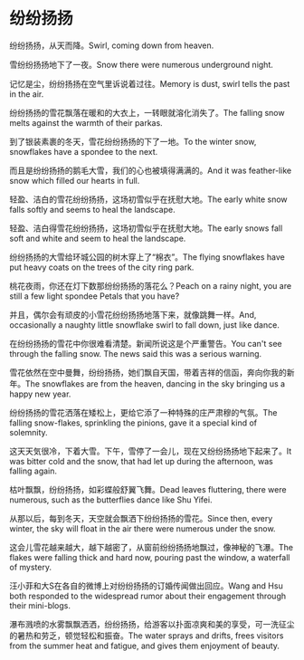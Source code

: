 # 纷纷扬扬

<p><span class="chinese">纷纷扬扬，从天而降。</span><span class="english">Swirl, coming down from heaven.</span></p>

<p><span class="chinese">雪纷纷扬扬地下了一夜。</span><span class="english">Snow there were numerous underground night.</span></p>

<p><span class="chinese">记忆是尘，纷纷扬扬在空气里诉说着过往。</span><span class="english">Memory is dust, swirl tells the past in the air.</span></p>

<p><span class="chinese">纷纷扬扬的雪花飘落在暖和的大衣上，一转眼就溶化消失了。</span><span class="english">The falling snow melts against the warmth of their parkas.</span></p>

<p><span class="chinese">到了银装素裹的冬天，雪花纷纷扬扬的下了一地。</span><span class="english">To the winter snow, snowflakes have a spondee to the next.</span></p>

<p><span class="chinese">而且是纷纷扬扬的鹅毛大雪，我们的心也被填得满满的。</span><span class="english">And it was feather-like snow which filled our hearts in full.</span></p>

<p><span class="chinese">轻盈、洁白的雪花纷纷扬扬，这场初雪似乎在抚慰大地。</span><span class="english">The early white snow falls softly and seems to heal the landscape.</span></p>

<p><span class="chinese">轻盈、洁白得雪花纷纷扬扬，这场初雪似乎在抚慰大地。</span><span class="english">The early snows fall soft and white and seem to heal the landscape.</span></p>

<p><span class="chinese">纷纷扬扬的大雪给环城公园的树木穿上了“棉衣”。</span><span class="english">The flying snowflakes have put heavy coats on the trees of the city ring park.</span></p>

<p><span class="chinese">桃花夜雨，你还在灯下数那纷纷扬扬的落花么？</span><span class="english">Peach on a rainy night, you are still a few light spondee Petals that you have?</span></p>

<p><span class="chinese">并且，偶尔会有顽皮的小雪花纷纷扬扬地落下来，就像跳舞一样。</span><span class="english">And, occasionally a naughty little snowflake swirl to fall down, just like dance.</span></p>

<p><span class="chinese">在纷纷扬扬的雪花中你很难看清楚。新闻所说这是个严重警告。</span><span class="english">You can't see through the falling snow. The news said this was a serious warning.</span></p>

<p><span class="chinese">雪花依然在空中曼舞，纷纷扬扬，她们飘自天国，带着吉祥的信函，奔向你我的新年。</span><span class="english">The snowflakes are from the heaven, dancing in the sky bringing us a happy new year.</span></p>

<p><span class="chinese">纷纷扬扬的雪花洒落在矮松上，更给它添了一种特殊的庄严肃穆的气氛。</span><span class="english">The falling snow-flakes, sprinkling the pinions, gave it a special kind of solemnity.</span></p>

<p><span class="chinese">这天天気很冷，下着大雪。下午，雪停了一会儿，现在又纷纷扬扬地下起来了。</span><span class="english">It was bitter cold and the snow, that had let up during the afternoon, was falling again.</span></p>

<p><span class="chinese">枯叶飘飘，纷纷扬扬，如彩蝶般舒翼飞舞。</span><span class="english">Dead leaves fluttering, there were numerous, such as the butterflies dance like Shu Yifei.</span></p>

<p><span class="chinese">从那以后，每到冬天，天空就会飘洒下纷纷扬扬的雪花。</span><span class="english">Since then, every winter, the sky will float in the air there were numerous under the snow.</span></p>

<p><span class="chinese">这会儿雪花越来越大，越下越密了，从窗前纷纷扬扬地飘过，像神秘的飞瀑。</span><span class="english">The flakes were falling thick and hard now, pouring past the window, a waterfall of mystery.</span></p>

<p><span class="chinese">汪小菲和大S在各自的微博上对纷纷扬扬的订婚传闻做出回应。</span><span class="english">Wang and Hsu both responded to the widespread rumor about their engagement through their mini-blogs.</span></p>

<p><span class="chinese">瀑布溅喷的水雾飘飘洒洒，纷纷扬扬，给游客以扑面凉爽和美的享受，可一洗征尘的暑热和劳乏，顿觉轻松和振奋。</span><span class="english">The water sprays and drifts, frees visitors from the summer heat and fatigue, and gives them enjoyment of beauty.</span></p>

